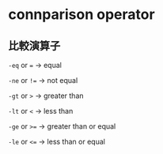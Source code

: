 # connparison operator

## 比較演算子

`-eq` or `=` -> equal 

`-ne` or `!=` -> not equal

`-gt` or `>` -> greater than

`-lt` or `<` -> less than

`-ge` or `>=` -> greater than or equal

`-le` or `<=` -> less than or equal


